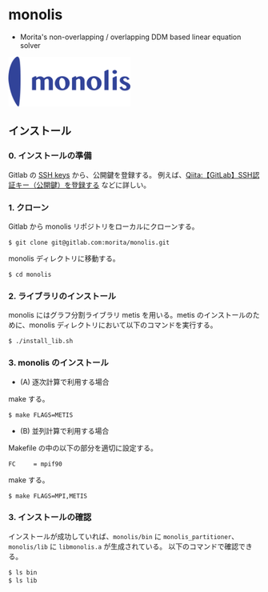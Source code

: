 # monolis

- Morita's non-overlapping / overlapping DDM based linear equation solver

<img src="./monolis.logo.svg" height=100px>

## インストール

### 0. インストールの準備

Gitlab の [SSH keys](https://gitlab.com/profile/keys) から、公開鍵を登録する。
例えば、[Qiita:【GitLab】SSH認証キー（公開鍵）を登録する](https://qiita.com/CUTBOSS/items/462a2ed28d264aeff7d5) などに詳しい。

### 1. クローン

Gitlab から monolis リポジトリをローカルにクローンする。

```
$ git clone git@gitlab.com:morita/monolis.git
```

monolis ディレクトリに移動する。

```
$ cd monolis
```

### 2. ライブラリのインストール

monolis にはグラフ分割ライブラリ metis を用いる。metis のインストールのために、monolis ディレクトリにおいて以下のコマンドを実行する。

```
$ ./install_lib.sh
```

### 3. monolis のインストール

- (A) 逐次計算で利用する場合

make する。

```
$ make FLAGS=METIS
```

- (B) 並列計算で利用する場合

Makefile の中の以下の部分を適切に設定する。

```
FC     = mpif90
```

make する。

```
$ make FLAGS=MPI,METIS
```

### 3. インストールの確認

インストールが成功していれば、`monolis/bin` に `monolis_partitioner`、`monolis/lib` に `libmonolis.a` が生成されている。
以下のコマンドで確認できる。

```
$ ls bin
$ ls lib
```
